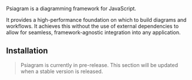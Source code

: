 Psiagram is a diagramming framework for JavaScript.

It provides a high-performance foundation on which to build diagrams and
workflows. It achieves this without the use of external dependencies to allow
for seamless, framework-agnostic integration into any application.

## Installation

> Psiagram is currently in pre-release. This section will be updated when a
> stable version is released.
